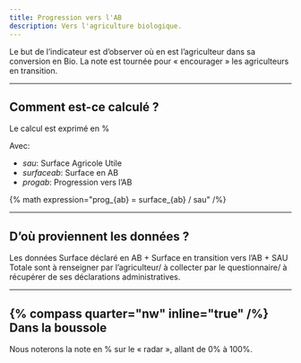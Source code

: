 ```yaml
---
title: Progression vers l'AB
description: Vers l'agriculture biologique.
---
```


Le but de l’indicateur est d’observer où en est l’agriculteur dans sa conversion en Bio. La note est tournée pour « encourager » les agriculteurs en
transition.

---

## Comment est-ce calculé ?

Le calcul est exprimé en %

Avec:

- _sau_: Surface Agricole Utile
- _surfaceab_: Surface en AB
- _progab_: Progression vers l’AB

{% math expression="prog_{ab} = surface_{ab} / sau" /%}

---

## D’où proviennent les données ?

Les données Surface déclaré en AB + Surface en transition vers l’AB + SAU Totale sont à renseigner par l’agriculteur/ à collecter par le questionnaire/ à récupérer de ses déclarations administratives.

---

## {% compass quarter="nw" inline="true" /%} Dans la boussole

Nous noterons la note en % sur le « radar », allant de 0% à 100%.
